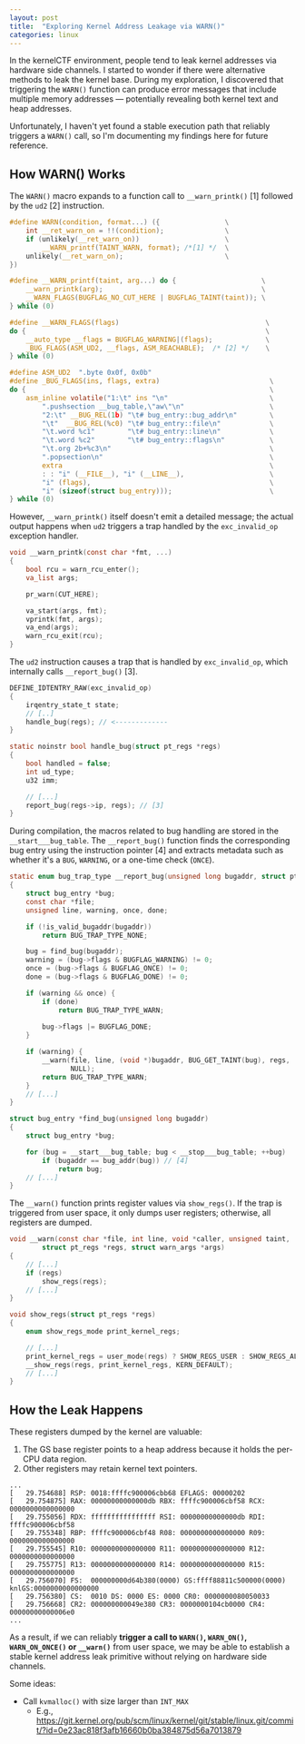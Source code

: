 ```yaml
---
layout: post
title:  "Exploring Kernel Address Leakage via WARN()"
categories: linux
---
```


In the kernelCTF environment, people tend to leak kernel addresses via hardware side channels. I started to wonder if there were alternative methods to leak the kernel base. During my exploration, I discovered that triggering the `WARN()` function can produce error messages that include multiple memory addresses — potentially revealing both kernel text and heap addresses.

Unfortunately, I haven't yet found a stable execution path that reliably triggers a `WARN()` call, so I'm documenting my findings here for future reference.

## How WARN() Works

The `WARN()` macro expands to a function call to `__warn_printk()` [1] followed by the `ud2` [2] instruction.

``` c
#define WARN(condition, format...) ({                \
    int __ret_warn_on = !!(condition);               \
    if (unlikely(__ret_warn_on))                     \
        __WARN_printf(TAINT_WARN, format); /*[1] */  \
    unlikely(__ret_warn_on);                         \
})

#define __WARN_printf(taint, arg...) do {                     \
    __warn_printk(arg);                                       \
    __WARN_FLAGS(BUGFLAG_NO_CUT_HERE | BUGFLAG_TAINT(taint)); \
} while (0)

#define __WARN_FLAGS(flags)                                    \
do {                                                           \
    __auto_type __flags = BUGFLAG_WARNING|(flags);             \
    _BUG_FLAGS(ASM_UD2, __flags, ASM_REACHABLE);  /* [2] */    \
} while (0)

#define ASM_UD2  ".byte 0x0f, 0x0b"
#define _BUG_FLAGS(ins, flags, extra)                           \
do {                                                            \
    asm_inline volatile("1:\t" ins "\n"                         \
        ".pushsection __bug_table,\"aw\"\n"                     \
        "2:\t" __BUG_REL(1b) "\t# bug_entry::bug_addr\n"        \
        "\t"  __BUG_REL(%c0) "\t# bug_entry::file\n"            \
        "\t.word %c1"        "\t# bug_entry::line\n"            \
        "\t.word %c2"        "\t# bug_entry::flags\n"           \
        "\t.org 2b+%c3\n"                                       \
        ".popsection\n"                                         \
        extra                                                   \
        : : "i" (__FILE__), "i" (__LINE__),                     \
        "i" (flags),                                            \
        "i" (sizeof(struct bug_entry)));                        \
} while (0)
```

However, `__warn_printk()` itself doesn't emit a detailed message; the actual output happens when `ud2` triggers a trap handled by the `exc_invalid_op` exception handler.

``` c
void __warn_printk(const char *fmt, ...)
{
    bool rcu = warn_rcu_enter();
    va_list args;

    pr_warn(CUT_HERE);

    va_start(args, fmt);
    vprintk(fmt, args);
    va_end(args);
    warn_rcu_exit(rcu);
}
```

The `ud2` instruction causes a trap that is handled by `exc_invalid_op`, which internally calls `__report_bug()` [3].

``` c
DEFINE_IDTENTRY_RAW(exc_invalid_op)
{
    irqentry_state_t state;
    // [..]
    handle_bug(regs); // <-------------
}

static noinstr bool handle_bug(struct pt_regs *regs)
{
    bool handled = false;
    int ud_type;
    u32 imm;

    // [...]
    report_bug(regs->ip, regs); // [3]
}
```

During compilation, the macros related to bug handling are stored in the `__start___bug_table`. The `__report_bug()` function finds the corresponding bug entry using the instruction pointer [4] and extracts metadata such as whether it's a `BUG`, `WARNING`, or a one-time check (`ONCE`).

``` c
static enum bug_trap_type __report_bug(unsigned long bugaddr, struct pt_regs *regs)
{
    struct bug_entry *bug;
    const char *file;
    unsigned line, warning, once, done;

    if (!is_valid_bugaddr(bugaddr))
        return BUG_TRAP_TYPE_NONE;

    bug = find_bug(bugaddr);
    warning = (bug->flags & BUGFLAG_WARNING) != 0;
    once = (bug->flags & BUGFLAG_ONCE) != 0;
    done = (bug->flags & BUGFLAG_DONE) != 0;

    if (warning && once) {
        if (done)
            return BUG_TRAP_TYPE_WARN;
            
        bug->flags |= BUGFLAG_DONE;
    }

    if (warning) {
        __warn(file, line, (void *)bugaddr, BUG_GET_TAINT(bug), regs,
               NULL);
        return BUG_TRAP_TYPE_WARN;
    }
    // [...]
}

struct bug_entry *find_bug(unsigned long bugaddr)
{
    struct bug_entry *bug;

    for (bug = __start___bug_table; bug < __stop___bug_table; ++bug)
        if (bugaddr == bug_addr(bug)) // [4]
            return bug;
    // [...]
}
```

The `__warn()` function prints register values via `show_regs()`. If the trap is triggered from user space, it only dumps user registers; otherwise, all registers are dumped.

``` c
void __warn(const char *file, int line, void *caller, unsigned taint,
        struct pt_regs *regs, struct warn_args *args)
{
    // [...]
    if (regs)
        show_regs(regs);
    // [...]
}

void show_regs(struct pt_regs *regs)
{
    enum show_regs_mode print_kernel_regs;

    // [...]
    print_kernel_regs = user_mode(regs) ? SHOW_REGS_USER : SHOW_REGS_ALL;
    __show_regs(regs, print_kernel_regs, KERN_DEFAULT);
    // [...]
}
```

## How the Leak Happens

These registers dumped by the kernel are valuable:
1. The GS base register points to a heap address because it holds the per-CPU data region.
2. Other registers may retain kernel text pointers.

```
...
[   29.754688] RSP: 0018:ffffc900006cbb68 EFLAGS: 00000202
[   29.754875] RAX: 00000000000000db RBX: ffffc900006cbf58 RCX: 0000000000000000
[   29.755056] RDX: ffffffffffffffff RSI: 00000000000000db RDI: ffffc900006cbf58
[   29.755348] RBP: ffffc900006cbf48 R08: 0000000000000000 R09: 0000000000000000
[   29.755545] R10: 0000000000000000 R11: 0000000000000000 R12: 0000000000000000
[   29.755775] R13: 0000000000000000 R14: 0000000000000000 R15: 0000000000000000
[   29.756070] FS:  000000000d64b380(0000) GS:ffff88811c500000(0000) knlGS:0000000000000000
[   29.756380] CS:  0010 DS: 0000 ES: 0000 CR0: 0000000080050033
[   29.756668] CR2: 000000000049e380 CR3: 0000000104cb0000 CR4: 00000000000006e0
...
```

As a result, if we can reliably **trigger a call to `WARN()`, `WARN_ON()`, `WARN_ON_ONCE()` or `__warn()`** from user space, we may be able to establish a stable kernel address leak primitive without relying on hardware side channels.

Some ideas:
- Call `kvmalloc()` with size larger than `INT_MAX`
    - E.g., https://git.kernel.org/pub/scm/linux/kernel/git/stable/linux.git/commit/?id=0e23ac818f3afb16660b0ba384875d56a7013879